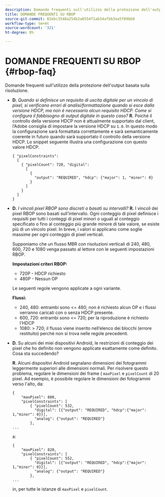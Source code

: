 ```yaml
---
description: Domande frequenti sull'utilizzo della protezione dell'output basata sulla risoluzione.
title: DOMANDE FREQUENTI SU RBOP
source-git-commit: 02ebc3548a254b2a6554f1ab34afbb3ea5f09bb8
workflow-type: tm+mt
source-wordcount: '321'
ht-degree: 0%

---
```


# DOMANDE FREQUENTI SU RBOP {#rbop-faq}

Domande frequenti sull&#39;utilizzo della protezione dell&#39;output basata sulla risoluzione.

* **D.** *Quando si definisce un requisito di uscita digitale per un vincolo di pixel, si verificano errori di analisi/formattazione quando si esce dalla versione HDCP, ma non è necessario alcun requisito HDCP. Come si configura il fabbisogno di output digitale in questo caso?* **R.** Poiché il controllo della versione HDCP non è attualmente supportato dal client, l’Adobe consiglia di impostare la versione HDCP su `1.0`. In questo modo la configurazione sarà formattata correttamente e sarà semanticamente coerente in futuro quando sarà supportato il controllo della versione HDCP. Lo snippet seguente illustra una configurazione con questo valore HDCP.

  ```
  { "pixelConstraints":  
    [  
      { "pixelCount": 720, "digital":  
        [  
          {  
            "output": "REQUIRED", "hdcp": {"major": 1, "minor": 0}  
          }  
        ]  
      }  
    ]  
  }
  ```

* **D.** *I vincoli pixel RBOP sono discreti o basati su intervalli?* **R.** I vincoli dei pixel RBOP sono basati sull&#39;intervallo. Ogni conteggio di pixel definisce i requisiti per tutti i conteggi di pixel minori o uguali al conteggio specificato o fino al conteggio più grande minore di tale valore, se esiste più di un vincolo pixel. In breve, i valori si applicano come soglie massime per ogni conteggio di pixel verticali.

  Supponiamo che un flusso MBR con risoluzioni verticali di 240, 480, 600, 720 e 1080 venga passato al lettore con le seguenti impostazioni RBOP.

  **Impostazioni criteri RBOP:**

   * 720P - HDCP richiesto
   * 480P - Nessun OP

  Le seguenti regole vengono applicate a ogni variante.

  **Flussi:**

   * 240, 480: entrambi sono &lt;= 480; non è richiesto alcun OP e i flussi verranno caricati con o senza HDCP presente.
   * 600, 720: entrambi sono &lt;= 720; per la riproduzione è richiesto l&#39;HDCP
   * 1080: > 720; il flusso viene inserito nell’elenco dei blocchi (errore restituito) perché non si trova nelle regole precedenti.

* **D.** Su alcuni dei miei dispositivi Android, le restrizioni di conteggio dei pixel che ho definito non vengono applicate esattamente come definito. Cosa sta succedendo?

  **R.** Alcuni dispositivi Android segnalano dimensioni dei fotogrammi leggermente superiori alle dimensioni normali. Per risolvere questo problema, regolare le dimensioni dei frame ( `maxPixel` e `pixelCount` di 20 pixel. Ad esempio, è possibile regolare le dimensioni dei fotogrammi verso l&#39;alto, da:

  ```
  { 
      "maxPixel": 800, 
      "pixelConstraints": [ 
          { "pixelCount": 532, 
            "digital": [{"output": "REQUIRED", "hdcp":{"major": 1,"minor": 0}}], 
            "analog": {"output": "REQUIRED"} 
          }, 
  ... 
  ```

  a:

  ```
  { 
      "maxPixel": 820, 
      "pixelConstraints": [ 
          { "pixelCount": 552, 
            "digital": [{"output": "REQUIRED", "hdcp":{"major": 1,"minor": 0}}], 
            "analog": {"output": "REQUIRED"} 
          }, 
  ... 
  ```

  in, per tutte le istanze di `maxPixel` e `pixelCount`.
